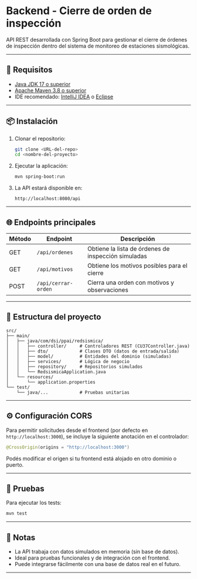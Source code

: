 
# Backend - Cierre de orden de inspección

API REST desarrollada con Spring Boot para gestionar el cierre de órdenes de inspección dentro del sistema de monitoreo de estaciones sismológicas.

---

## 🚀 Requisitos

- [Java JDK 17 o superior](https://adoptium.net/)
- [Apache Maven 3.8 o superior](https://maven.apache.org/)
- IDE recomendado: [IntelliJ IDEA](https://www.jetbrains.com/idea/) o [Eclipse](https://www.eclipse.org/)

---

## 📦 Instalación

1. Clonar el repositorio:

   ```bash
   git clone <URL-del-repo>
   cd <nombre-del-proyecto>
   ```

2. Ejecutar la aplicación:

   ```bash
   mvn spring-boot:run
   ```

3. La API estará disponible en:

   ```
   http://localhost:8080/api
   ```

---

## 🌐 Endpoints principales

| Método | Endpoint            | Descripción                                         |
|--------|---------------------|-----------------------------------------------------|
| GET    | `/api/ordenes`      | Obtiene la lista de órdenes de inspección simuladas |
| GET    | `/api/motivos`      | Obtiene los motivos posibles para el cierre         |
| POST   | `/api/cerrar-orden` | Cierra una orden con motivos y observaciones        |

---

## 📁 Estructura del proyecto

```
src/
├── main/
│   ├── java/com/dsi/ppai/redsismica/
│   │   ├── controller/     # Controladores REST (CU37Controller.java)
│   │   ├── dto/            # Clases DTO (datos de entrada/salida)
│   │   ├── model/          # Entidades del dominio (simuladas)
│   │   ├── services/       # Lógica de negocio
│   │   ├── repository/     # Repositorios simulados
│   │   └── RedsismicaApplication.java
│   └── resources/
│       └── application.properties
└── test/
    └── java/...            # Pruebas unitarias
```

---

## ⚙️ Configuración CORS

Para permitir solicitudes desde el frontend (por defecto en `http://localhost:3000`), se incluye la siguiente anotación en el controlador:

```java
@CrossOrigin(origins = "http://localhost:3000")
```

Podés modificar el origen si tu frontend está alojado en otro dominio o puerto.

---

## 🧪 Pruebas

Para ejecutar los tests:

```bash
mvn test
```

---

## 📌 Notas

- La API trabaja con datos simulados en memoria (sin base de datos).
- Ideal para pruebas funcionales y de integración con el frontend.
- Puede integrarse fácilmente con una base de datos real en el futuro.

---